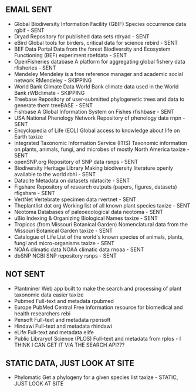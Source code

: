 ## EMAIL SENT

* Global Biodiversity Information Facility (GBIF)	Species occurrence data	rgbif - SENT
* Dryad	Repository for published data sets	rdryad  - SENT
* eBird	Global tools for birders, critical data for science	rebird  - SENT
* BEF Data Portal	Data from the forest Biodiversity and Ecosystem Functioning (BEF) experiment	rbefdata  - SENT
* OpenFisheries database	A platform for aggregating global fishery data	rfisheries  - SENT
* Mendeley	Mendeley is a free reference manager and academic social network	RMendeley  - SKIPPING
* World Bank Climate Data	World Bank climate data used in the World Bank	rWBclimate   - SKIPPING
* Treebase	Repository of user-submitted phylogenetic trees and data to generate them	treeBASE   - SENT
* Fishbase	A Global Information System on Fishes	rfishbase   - SENT
* USA National Phenology Network	Repository of phenology data	rnpn   - SENT
* Encyclopedia of Life (EOL)	Global access to knowledge about life on Earth	taxize 
* Integrated Taxonomic Information Service (ITIS)	Taxonomic information on plants, animals, fungi, and microbes of mostly North America	taxize  - SENT
* openSNP.org	Repository of SNP data	rsnps  - SENT
* Biodiversity Heritage Library	Making biodiversity literature openly available to the world	rbhl   - SENT
* Datacite	Metadata on datasets	rdatacite  - SENT
* Figshare	Repository of research outputs (papers, figures, datasets)	rfigshare  - SENT
* VertNet	Vertebrate specimen data	rvertnet  - SENT
* Theplantlist dot org	Working list of all known plant species	taxize  - SENT
* Neotoma	Databases of paleoecological data	neotoma  - SENT
* uBio	Indexing & Organizing Biological Names	taxize  - SENT
* Tropicos (from Missouri Botanical Garden)	Nomenclatural data from the Missouri Botanical Garden	taxize  - SENT
* Catalogue of Life	List of the world's known species of animals, plants, fungi and micro-organisms	taxize  - SENT
* NOAA climatic data	NOAA climatic data	rnoaa  - SENT
* dbSNP	NCBI SNP repository	rsnps  - SENT

## NOT SENT

* Plantminer	Web app built to make the search and processing of plant taxonomic data easier	taxize 
* Pubmed	Full-text and metadata	rpubmed 
* Europe PubMed Central	Free information resource for biomedical and health researchers	rebi 
* Pensoft	Full-text and metadata	rpensoft 
* Hindawi	Full-text and metadata	rhindawi 
* eLife	Full-text and metadata	elife 
* Public Libraryof Science (PLOS)	Full-text and metadata from	rplos - I THINK I CAN GET IT VIA THE SEARCH API???

## STATIC DATA, JUST LOOK AT SITE

* Phylomatic	Get a phylogeny for a given species list	taxize  - STATIC, JUST LOOK AT SITE